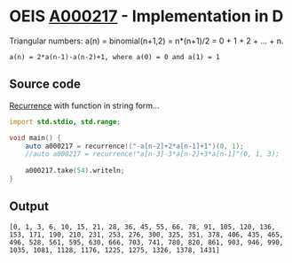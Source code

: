 # OEIS [A000217](https://oeis.org/A000217) - Implementation in D

Triangular numbers: a(n) = binomial(n+1,2) = n*(n+1)/2 = 0 + 1 + 2 + ... + n.
 
`a(n) = 2*a(n-1)-a(n-2)+1, where a(0) = 0 and a(1) = 1`

## Source code

[Recurrence](https://dlang.org/library/std/range/recurrence.html) with function in string form...

```d
import std.stdio, std.range;

void main() {
    auto a000217 = recurrence!("-a[n-2]+2*a[n-1]+1")(0, 1);
    //auto a000217 = recurrence!"a[n-3]-3*a[n-2]+3*a[n-1]"(0, 1, 3);
    
    a000217.take(54).writeln;
}
```
## Output

```text
[0, 1, 3, 6, 10, 15, 21, 28, 36, 45, 55, 66, 78, 91, 105, 120, 136, 153, 171, 190, 210, 231, 253, 276, 300, 325, 351, 378, 406, 435, 465, 496, 528, 561, 595, 630, 666, 703, 741, 780, 820, 861, 903, 946, 990, 1035, 1081, 1128, 1176, 1225, 1275, 1326, 1378, 1431]
```
